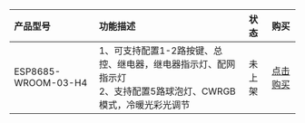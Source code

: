 

| 产品型号                   | 功能描述                 |状态               |购买                 |                          
| :------------------------ | :------------------------| :---------------: | :----------------: |
| ESP8685-WROOM-03-H4  |  1、可支持配置1-2路按键、总控、继电器，继电器指示灯、配网指示灯<br>2、支持配置5路球泡灯、CWRGB模式，冷暖光彩光调节   |        未上架        |   [点击购买]() |